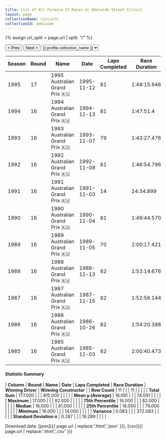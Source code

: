 ```yaml
---
title: List of All Formula 1® Races at Adelaide Street Circuit
layout: page
collectionName: circuits
collectionId: adelaide
---
```


{% assign url_split = page.url | split: "/" %}
<div id="collection-navigation">
<button onclick="selector.options[selector.selectedIndex-1].value && (window.location = selector.options[selector.selectedIndex-1].value);">&lt; Prev</button>
<button onclick="selector.options[selector.selectedIndex+1].value && (window.location = selector.options[selector.selectedIndex+1].value);">Next &gt;</button>
<select id="selector" onchange="this.options[this.selectedIndex].value && (window.location = this.options[this.selectedIndex].value);">
  {% for collectionId in site.data[page.collectionName].refs %}
    {% if collectionId == page.collectionId %}
      {% assign selected = "selected" %}
    {% else %}
      {% assign selected = "" %}
    {% endif %}
    {% assign profile = site.data[page.collectionName][collectionId].profile %}
    <option value="/f1/{{ page.collectionName }}/{{ collectionId }}/{{ url_split[4] }}" {{ selected }}>{{ profile.collection_name }}</option>
  {% endfor %}
</select>
</div>

| Season | Round | Name | Date | Laps Completed | Race Duration | Winning Driver | Winning Constructor |
|--|--|--|--|--|--|--|--|
| 1995 | 17 | 1995 Australian Grand Prix 🇦🇺 | 1995-11-12 | 81 | 1:49:15.946 | Damon Hill 🇬🇧 | Williams 🇬🇧 |
| 1994 | 16 | 1994 Australian Grand Prix 🇦🇺 | 1994-11-13 | 81 | 1:47:51.4 | Nigel Mansell 🇬🇧 | Williams 🇬🇧 |
| 1993 | 16 | 1993 Australian Grand Prix 🇦🇺 | 1993-11-07 | 79 | 1:43:27.476 | Ayrton Senna 🇧🇷 | McLaren 🇬🇧 |
| 1992 | 16 | 1992 Australian Grand Prix 🇦🇺 | 1992-11-08 | 81 | 1:46:54.786 | Gerhard Berger 🇦🇹 | McLaren 🇬🇧 |
| 1991 | 16 | 1991 Australian Grand Prix 🇦🇺 | 1991-11-03 | 14 | 24:34.899 | Ayrton Senna 🇧🇷 | McLaren 🇬🇧 |
| 1990 | 16 | 1990 Australian Grand Prix 🇦🇺 | 1990-11-04 | 81 | 1:49:44.570 | Nelson Piquet 🇧🇷 | Benetton 🇮🇹 |
| 1989 | 16 | 1989 Australian Grand Prix 🇦🇺 | 1989-11-05 | 70 | 2:00:17.421 | Thierry Boutsen 🇧🇪 | Williams 🇬🇧 |
| 1988 | 16 | 1988 Australian Grand Prix 🇦🇺 | 1988-11-13 | 82 | 1:53:14.676 | Alain Prost 🇫🇷 | McLaren 🇬🇧 |
| 1987 | 16 | 1987 Australian Grand Prix 🇦🇺 | 1987-11-15 | 82 | 1:52:56.144 | Gerhard Berger 🇦🇹 | Ferrari 🇮🇹 |
| 1986 | 16 | 1986 Australian Grand Prix 🇦🇺 | 1986-10-26 | 82 | 1:54:20.388 | Alain Prost 🇫🇷 | McLaren 🇬🇧 |
| 1985 | 16 | 1985 Australian Grand Prix 🇦🇺 | 1985-11-03 | 82 | 2:00:40.473 | Keke Rosberg 🇫🇮 | Williams 🇬🇧 |

#### Statistic Summary

| **Column** | **Round** | **Name** | **Date** | **Laps Completed** | **Race Duration** | **Winning Driver** | **Winning Constructor** |
| **Row Count** | 11 |  |  | 11 |  |  |  |
| **Total Sum** | 177.000 |  |  | 815.000 |  |  |  |
| **Mean μ (Average)** | 16.091 |  |  | 74.091 |  |  |  |
| **Maximum** | 17.000 |  |  | 82.000 |  |  |  |
| **75th Percentile** | 16.000 |  |  | 82.000 |  |  |  |
| **Median** | 16.000 |  |  | 81.000 |  |  |  |
| **25th Percentile** | 16.000 |  |  | 79.000 |  |  |  |
| **Minimum** | 16.000 |  |  | 14.000 |  |  |  |
| **Variance** | 0.083 |  |  | 372.083 |  |  |  |
| **Standard Deviation σ** | 0.287 |  |  | 19.289 |  |  |  |

Download data: [json]({{ page.url | replace:'.html','.json' }}), [csv]({{ page.url | replace:'.html','.csv' }})
